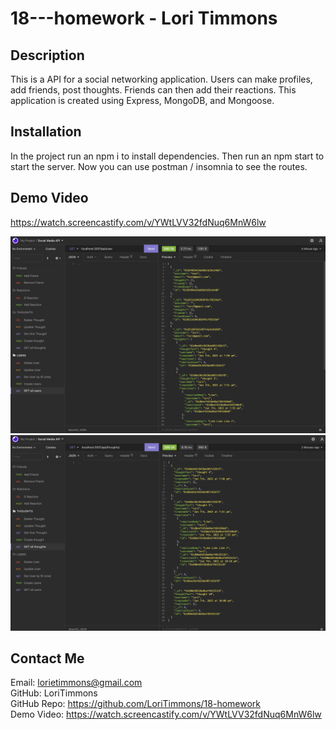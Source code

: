 # 18---homework - Lori Timmons 

## Description
This is a API for a social networking application. Users can make profiles, add friends, post thoughts. Friends can then add their reactions. This application is created using Express, MongoDB, and Mongoose.<br>

## Installation
In the project run an npm i to install dependencies. Then run an npm start to start the server. Now you can use postman / insomnia to see the routes.<br>


## Demo Video
https://watch.screencastify.com/v/YWtLVV32fdNuq6MnW6lw

![VS Image 1](./assets/SS18-1.png)
![VS Image 2](./assets/SS18-2.png)

## Contact Me
 
 Email: lorietimmons@gmail.com<br>
 GitHub: LoriTimmons <br>
 GitHub Repo: https://github.com/LoriTimmons/18-homework<br>
 Demo Video: https://watch.screencastify.com/v/YWtLVV32fdNuq6MnW6lw
 